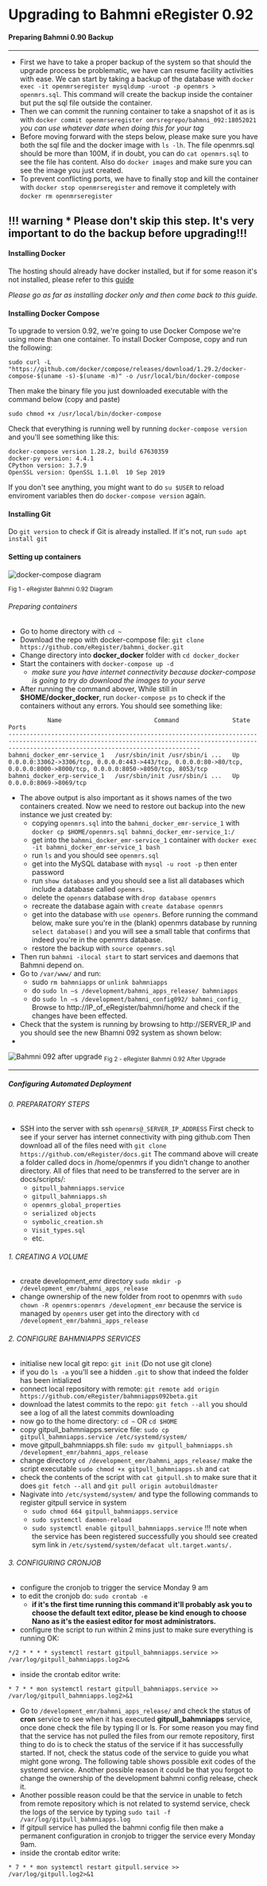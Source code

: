 # Upgrading to Bahmni eRegister 0.92

#### **Preparing Bahmni 0.90 Backup**

----------------------------------------------------------------------------------

* First we have to take a proper backup of the system so that should the upgrade process be problematic, we have can resume facility activities with ease. 
We can start by taking a backup of the database with `docker exec -it openmrseregister mysqldump -uroot -p openmrs > openmrs.sql`. This command will create the backup inside the container but put the sql file outside the container.
* Then we can commit the running container to take a snapshot of it as is with `docker commit openmrseregister omrsregrepo/bahmni_092:18052021` _you can use whatever date when doing this for your tag_ 
* Before moving forward with the steps below, please make sure you have both the sql file and the docker image with `ls -lh`. The file openmrs.sql should be more than 100M, if in doubt, you can do `cat openmrs.sql` to see the file has content. Also do `docker images` and make sure you can see the image you just created.
* To prevent conflicting ports, we have to finally stop and kill the container with `docker stop openmrseregister` and remove it completely with `docker rm openmrseregister`

!!! warning
    * Please don't skip this step. It's very important to do the backup before upgrading!!!
----------------------------------------------------------------------------------

#### Installing Docker

The hosting should already have docker installed, but if for some reason it's not installed, please refer to this [guide](intro.md)

_Please go as far as installing docker only and then come back to this guide._

#### Installing Docker Compose

To upgrade to version 0.92, we're going to use Docker Compose we're using more than one container. To install Docker Compose, copy and run the following:

```
sudo curl -L "https://github.com/docker/compose/releases/download/1.29.2/docker-compose-$(uname -s)-$(uname -m)" -o /usr/local/bin/docker-compose
```

Then make the binary file you just downloaded executable with the command below (copy and paste)

```
sudo chmod +x /usr/local/bin/docker-compose
```
Check that everything is running well by running `docker-compose version` and you'll see something like this: 
```
docker-compose version 1.28.2, build 67630359
docker-py version: 4.4.1
CPython version: 3.7.9
OpenSSL version: OpenSSL 1.1.0l  10 Sep 2019
```
If you don't see anything, you might want to do `su $USER` to reload enviroment variables then do `docker-compose version` again.

#### Installing Git

Do `git version` to check if Git is already installed. If it's not, run `sudo apt install git`

#### Setting up containers

![docker-compose diagram](../pics/eregister_diagram.png )

<sub>Fig 1 - eRegister Bahmni 0.92 Diagram</sub>

###### Preparing containers ######

* Go to home directory with `cd ~`
* Download the repo with docker-compose file: `git clone  https://github.com/eRegister/bahmni_docker.git`
* Change directory into **docker_docker** folder with `cd docker_docker`
* Start the containers with `docker-compose up -d`
    * _make sure you have internet connectivity because docker-compose is going to try do download the images to your serve_
* After running the command abover, While still in **$HOME/docker_docker**, run `docker-compose ps` to check if the containers without any errors. You should see something like:
```
           Name                          Command               State                                                              Ports                                                           
--------------------------------------------------------------------------------------------------------------------------------------------------------------------------------------------------
bahmni_docker_emr-service_1   /usr/sbin/init /usr/sbin/i ...   Up      0.0.0.0:33062->3306/tcp, 0.0.0.0:443->443/tcp, 0.0.0.0:80->80/tcp, 0.0.0.0:8000->8000/tcp, 0.0.0.0:8050->8050/tcp, 8053/tcp
bahmni_docker_erp-service_1   /usr/sbin/init /usr/sbin/i ...   Up      0.0.0.0:8069->8069/tcp 
```
* The above output is also important as it shows names of the two containers created. Now we need to restore out backup into the new instance we just created by:
    * copying `openmrs.sql` into the `bahmni_docker_emr-service_1` with `docker cp $HOME/openmrs.sql bahmni_docker_emr-service_1:/`
    * get into the `bahmni_docker_emr-service_1` container with `docker exec -it bahmni_docker_emr-service_1 bash`
    * run `ls` and you should see `openmrs.sql`
    * get into the MySQL database with `mysql -u root -p` then enter password
    * run `show databases` and you should see a list all databases which include a database called `openmrs`.
    * delete the `openmrs` database with `drop database openmrs`
    * recreate the database again with `create database openmrs`
    * get into the database with `use openmrs`. Before running the command below, make sure you're in the (blank) openmrs database by running `select database()` and you will see a small table that confirms that indeed you're in the openmrs database.
    * restore the backup with `source openmrs.sql`
* Then run `bahmni -ilocal start` to start services and daemons that Bahmni depend on.
* Go to `/var/www/` and run: 
    * sudo `rm bahmniapps` or `unlink bahmniapps`
    * do `sudo ln –s /development/bahmni_apps_release/ bahmniapps`
    * do `sudo ln –s /development/bahmni_config092/ bahmni_config_`
Browse to http://IP_of_eRegister/bahmni/home and check if the changes have been effected.
* Check that the system is running by browsing to http://SERVER_IP and you should see the new Bhamni 092 system as shown below:
* 

![Bahmni 092 after upgrade](../pics/bahmni092.png )
<sub>Fig 2 - eRegister Bahmni 0.92 After Upgrade</sub>

----------------------------------------------------------------------------------

##### **Configuring Automated Deployment** #####


###### 0. PREPARATORY STEPS ######
* SSH into the server with ssh `openmrs@_SERVER_IP_ADDRESS`
First check to see if your server has internet connectivity with ping github.com
Then download all of the files need with `git clone https://github.com/eRegister/docs.git`
The command above will create a folder called docs in /home/openmrs if you didn't change to another directory. All of files that need to be transferred to the server are in docs/scripts/:
    * `gitpull_bahmniapps.service`
    * `gitpull_bahmniapps.sh`
    * `openmrs_global_properties`
    * `serialized objects`
    * `symbolic_creation.sh`
    * `Visit_types.sql`
    * etc.

###### 1. CREATING A VOLUME ######
* create development_emr directory `sudo mkdir -p /development_emr/bahmni_apps_release`
* change ownership of the new folder from root to openmrs with `sudo chown -R openmrs:openmrs /development_emr` because the service is managed by `openmrs` user
get into the directory with `cd /development_emr/bahmni_apps_release`

###### 2. CONFIGURE BAHMNIAPPS SERVICES ######

* initialise new local git repo: `git init` (Do not use git clone)
* if you do `ls -a` you'll see a hidden `.git` to show that indeed the folder has been intialized
* connect local repository with remote: `git remote add origin https://github.com/eRegister/bahmniapps092beta.git`
* download the latest commits to the repo: `git fetch --all` you should see a log of all the latest commits downloading
* now go to the home directory: `cd ~` OR `cd $HOME`
* copy gitpull_bahmniapps.service file: `sudo cp gitpull_bahmniapps.service /etc/systemd/system/`
* move gitpull_bahmniapps.sh file: `sudo mv gitpull_bahmniapps.sh /development_emr/bahmni_apps_release`
* change directory `cd /development_emr/bahmni_apps_release/` make the script executable `sudo chmod +x gitpull_bahmniapps.sh` and `cat` 
* check the contents of the script with `cat gitpull.sh` to make sure that it does `git fetch --all` and `git pull origin autobuildmaster`
* Nagivate into `/etc/systemd/system/` and type the following commands to register gitpull service in system
    * `sudo chmod 664 gitpull_bahmniapps.service`
    * `sudo systemctl daemon-reload`
    * `sudo systemctl enable gitpull_bahmniapps.service`
!!! note
when the service has been registered successfully you should see created sym link in `/etc/systemd/system/defacat ult.target.wants/.`

###### 3. CONFIGURING CRONJOB ######

* configure the cronjob to trigger the service Monday 9 am
* to edit the cronjob do: `sudo crontab -e` 
    * **if it's the first time running this command it'll probably ask you to choose the default text editor, please be kind enough to choose Nano as it's the easiest editor for most administrators.**
* configure the script to run within 2 mins just to make sure everything is running OK:
```
*/2 * * * * systemctl restart gitpull_bahmniapps.service >> /var/log/gitpull_bahmniapps.log2>&
```

* inside the crontab editor write:
```
* 7 * * mon systemctl restart gitpull_bahmniapps.service >> /var/log/gitpull_bahmniapps.log2>&1
```

* Go to `/development_emr/bahmni_apps_release/` and check the status of **cron** service to see when it has executed **gitpull_bahmniapps** service, once done check the file by typing ll or ls. For some reason you may find that the service has not pulled the files from our remote repository, first thing to do is to check the status of the service if it has successfully started. If not, check the status code of the service to guide you what might gone wrong. The following table shows possible exit codes of the systemd service. Another possible reason it could be that you forgot to change the ownership of the development bahmni config release, check it.
* Another possible reason could be that the service in unable to fetch from remote repository which is not related to systemd service, check the logs of the service by typing `sudo tail -f /var/log/gitpull_bahmniapps.log`
* If gitpull service has pulled the bahmni config file then make a permanent configuration in cronjob to trigger the service every Monday 9am.
* inside the crontab editor write:
```
* 7 * * mon systemctl restart gitpull.service >> /var/log/gitpull.log2>&1
```